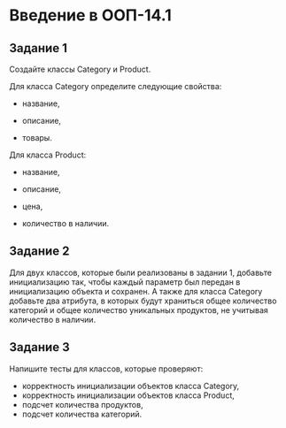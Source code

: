 #  Введение в ООП-14.1

## Задание 1
Создайте классы 
Category и Product.

Для класса Category определите следующие свойства:

* название,

* описание,

* товары.

Для класса Product:

* название,

* описание,

* цена,

* количество в наличии.


## Задание 2
Для двух классов, которые были реализованы в задании 1, добавьте инициализацию так, чтобы каждый параметр был передан
в инициализацию объекта и сохранен. А также для класса Category добавьте два атрибута, в которых будут храниться 
общее количество категорий и общее количество уникальных продуктов, не учитывая количество в наличии.

## Задание 3
Напишите тесты для классов, которые проверяют:

* корректность инициализации объектов класса Category,
* корректность инициализации объектов класса Product,
* подсчет количества продуктов,
* подсчет количества категорий.

